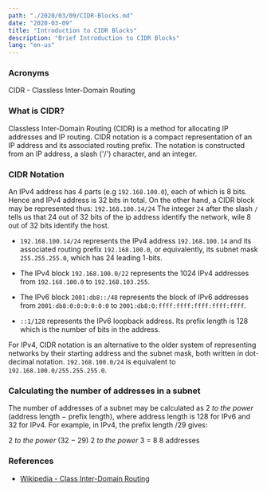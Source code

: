 ```yaml
---
path: "./2020/03/09/CIDR-Blocks.md"
date: "2020-03-09"
title: "Introduction to CIDR Blocks"
description: "Brief Introduction to CIDR Blocks"
lang: "en-us"
---
```


### Acronyms ###

CIDR - Classless Inter-Domain Routing

### What is CIDR? ###

Classless Inter-Domain Routing (CIDR) is a method for allocating IP addresses
and IP routing. CIDR notation is a compact representation of an IP address and
its associated routing prefix. The notation is constructed from an IP address,
a slash ('/') character, and an integer.

### CIDR Notation ###

An IPv4 address has 4 parts (e.g `192.168.100.0`), each of which is 8 bits. Hence and
IPv4 address is 32 bits in total. On the other hand, a CIDR block may be represented thus:
`192.168.100.14/24` The integer `24` after the slash `/` tells us that 24 out
of 32 bits of the ip address identify the network, wile 8 out of 32 bits identify the host.

- `192.168.100.14/24` represents the IPv4 address `192.168.100.14` and its associated routing
prefix `192.168.100.0`, or equivalently, its subnet mask `255.255.255.0`, which has 24 leading 1-bits.

- The IPv4 block `192.168.100.0/22` represents the 1024 IPv4 addresses from `192.168.100.0` to `192.168.103.255`.

- The IPv6 block `2001:db8::/48` represents the block of IPv6 addresses from
`2001:db8:0:0:0:0:0:0` to `2001:db8:0:ffff:ffff:ffff:ffff:ffff`.

- `::1/128` represents the IPv6 loopback address. Its prefix length is 128 which is the number
of bits in the address.

For IPv4, CIDR notation is an alternative to the older system of representing networks
by their starting address and the subnet mask, both written in dot-decimal notation.
`192.168.100.0/24` is equivalent to `192.168.100.0/255.255.255.0`.

### Calculating the number of addresses in a subnet ###

The number of addresses of a subnet may be calculated as 2 _to the power_
(address length − prefix length), where address length is 128 for IPv6 and 32
for IPv4. For example, in IPv4, the prefix length /29 gives:

2 _to the power_ (32 − 29)
2 _to the power_ 3 = 8
8 addresses

### References ###

- [Wikipedia - Class Inter-Domain Routing](https://en.wikipedia.org/wiki/Classless_Inter-Domain_Routing "Wikipedia - Class Inter-Domain Routing")
